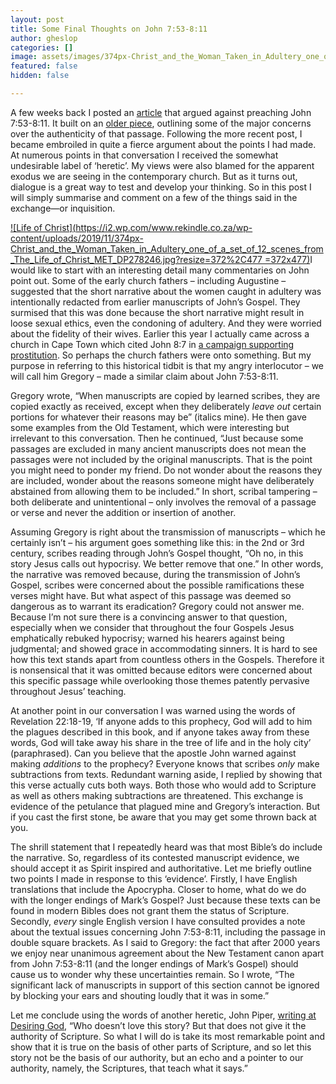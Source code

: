 ```yaml
---
layout: post
title: Some Final Thoughts on John 7:53-8:11
author: gheslop
categories: []
image: assets/images/374px-Christ_and_the_Woman_Taken_in_Adultery_one_of_a_set_of_12_scenes_from_The_Life_of_Christ_MET_DP278246.jpg?resize=372,477.jpg?resize=372,477
featured: false
hidden: false

---
```

A few weeks back I posted an [article](http://www.rekindle.co.za/content/should-we-preach-john-753-811/) that argued against preaching John 7:53-8:11. It built on an [older piece](http://www.rekindle.co.za/content/should-john-753-811-be-in-our-bibles/), outlining some of the major concerns over the authenticity of that passage. Following the more recent post, I became embroiled in quite a fierce argument about the points I had made. At numerous points in that conversation I received the somewhat undesirable label of ‘heretic’. My views were also blamed for the apparent exodus we are seeing in the contemporary church. But as it turns out, dialogue is a great way to test and develop your thinking. So in this post I will simply summarise and comment on a few of the things said in the exchange—or inquisition.

[![Life of Christ](https://i2.wp.com/www.rekindle.co.za/wp-content/uploads/2019/11/374px-Christ_and_the_Woman_Taken_in_Adultery_one_of_a_set_of_12_scenes_from_The_Life_of_Christ_MET_DP278246.jpg?resize=372%2C477 =372x477)](http://www.rekindle.co.za/content/some-final-thoughts-on-john-753-811/http-www-metmuseum-org-art-collection-search-199486/)I would like to start with an interesting detail many commentaries on John point out. Some of the early church fathers – including Augustine – suggested that the short narrative about the women caught in adultery was intentionally redacted from earlier manuscripts of John’s Gospel. They surmised that this was done because the short narrative might result in loose sexual ethics, even the condoning of adultery. And they were worried about the fidelity of their wives. Earlier this year I actually came across a church in Cape Town which cited John 8:7 in [a campaign supporting prostitution](http://www.rekindle.co.za/content/doodle-did-jesus-decriminalise-sex-work/). So perhaps the church fathers were onto something. But my purpose in referring to this historical tidbit is that my angry interlocutor – we will call him Gregory – made a similar claim about John 7:53-8:11.

Gregory wrote, “When manuscripts are copied by learned scribes, they are copied exactly as received, except when they deliberately _leave out_ certain portions for whatever their reasons may be” (italics mine). He then gave some examples from the Old Testament, which were interesting but irrelevant to this conversation. Then he continued, “Just because some passages are excluded in many ancient manuscripts does not mean the passages were not included by the original manuscripts. That is the point you might need to ponder my friend. Do not wonder about the reasons they are included, wonder about the reasons someone might have deliberately abstained from allowing them to be included.” In short, scribal tampering – both deliberate and unintentional – only involves the removal of a passage or verse and never the addition or insertion of another.

Assuming Gregory is right about the transmission of manuscripts – which he certainly isn’t – his argument goes something like this: in the 2nd or 3rd century, scribes reading through John’s Gospel thought, “Oh no, in this story Jesus calls out hypocrisy. We better remove that one.” In other words, the narrative was removed because, during the transmission of John’s Gospel, scribes were concerned about the possible ramifications these verses might have. But what aspect of this passage was deemed so dangerous as to warrant its eradication? Gregory could not answer me. Because I’m not sure there is a convincing answer to that question, especially when we consider that throughout the four Gospels Jesus emphatically rebuked hypocrisy; warned his hearers against being judgmental; and showed grace in accommodating sinners. It is hard to see how this text stands apart from countless others in the Gospels. Therefore it is nonsensical that it was omitted because editors were concerned about this specific passage while overlooking those themes patently pervasive throughout Jesus’ teaching.

At another point in our conversation I was warned using the words of Revelation 22:18-19, ‘If anyone adds to this prophecy, God will add to him the plagues described in this book, and if anyone takes away from these words, God will take away his share in the tree of life and in the holy city’ (paraphrased). Can you believe that the apostle John warned against making _additions_ to the prophecy? Everyone knows that scribes _only_ make subtractions from texts. Redundant warning aside, I replied by showing that this verse actually cuts both ways. Both those who would add to Scripture as well as others making subtractions are threatened. This exchange is evidence of the petulance that plagued mine and Gregory’s interaction. But if you cast the first stone, be aware that you may get some thrown back at you.

The shrill statement that I repeatedly heard was that most Bible’s do include the narrative. So, regardless of its contested manuscript evidence, we should accept it as Spirit inspired and authoritative. Let me briefly outline two points I made in response to this ‘evidence’. Firstly, I have English translations that include the Apocrypha. Closer to home, what do we do with the longer endings of Mark’s Gospel? Just because these texts can be found in modern Bibles does not grant them the status of Scripture. Secondly, _every_ single English version I have consulted provides a note about the textual issues concerning John 7:53-8:11, including the passage in double square brackets. As I said to Gregory: the fact that after 2000 years we enjoy near unanimous agreement about the New Testament canon apart from John 7:53-8:11 (and the longer endings of Mark’s Gospel) should cause us to wonder why these uncertainties remain. So I wrote, “The significant lack of manuscripts in support of this section cannot be ignored by blocking your ears and shouting loudly that it was in some.”

Let me conclude using the words of another heretic, John Piper, [writing at Desiring God](https://www.desiringgod.org/messages/neither-do-i-condemn-you--3), “Who doesn’t love this story? But that does not give it the authority of Scripture. So what I will do is take its most remarkable point and show that it is true on the basis of other parts of Scripture, and so let this story not be the basis of our authority, but an echo and a pointer to our authority, namely, the Scriptures, that teach what it says.”